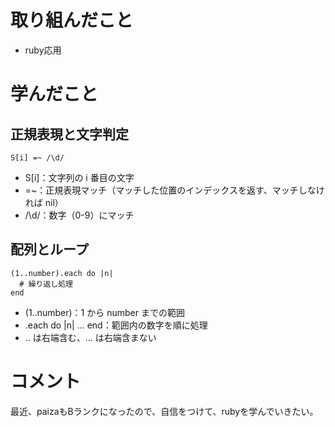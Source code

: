 # 取り組んだこと
- ruby応用

# 学んだこと
## 正規表現と文字判定
```
S[i] =~ /\d/
```
- S[i]：文字列の i 番目の文字
- =~：正規表現マッチ（マッチした位置のインデックスを返す、マッチしなければ nil）
- /\d/：数字（0-9）にマッチ

## 配列とループ
```
(1..number).each do |n|
  # 繰り返し処理
end
```
- (1..number)：1 から number までの範囲
- .each do |n| ... end：範囲内の数字を順に処理
- .. は右端含む、... は右端含まない


# コメント
最近、paizaもBランクになったので、自信をつけて、rubyを学んでいきたい。